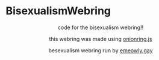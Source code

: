 # BisexualismWebring
<div align="center">
  <p>code for the bisexualism webring!!</p>
  <p>this webring was made using <a href="https://garlic.garden/onionring/">onionring.js</a></p>
  <p>besexualism webring run by <a href="https://emeowly.gay/">emeowly.gay</a></p>
</div>
